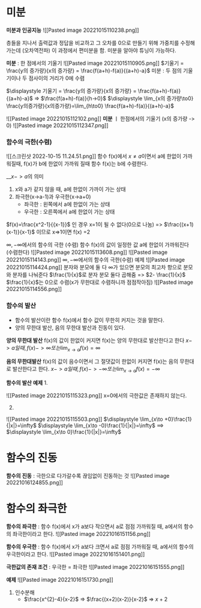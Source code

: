 # 미분
__미분과 인공지능__
![[Pasted image 20221015110238.png]]

층들을 지나서 출력값과 정답을 비교하고 그 오차를 0으로 만들기 위해 가중치를 수정해가는데 (오차역전파) 이 과정에서 편미분을 함. 미분을 알아야 튜닝이 가능하다.

__미분__ : 한 점에서의 기울기
![[Pasted image 20221015110905.png]]
$기울기 = \frac{y의 증가량}{x의 증가량} = \frac{f(a+h)-f(a)}{(a+h)-a}$
미분 : 두 점의 기울기이나 두 점사이의 거리가 0에 수렴

$\displaystyle 기울기 = \frac{y의 증가량}{x의 증가량} = \frac{f(a+h)-f(a)}{(a+h)-a}$ => $\frac{f(a+h)-f(a)}{h->0}$
	$\displaystyle \lim_{x의 증가량\to0} \frac{y의증가량}{x의증가량}=\lim_{h\to0} \frac{f(a+h)-f(a)}{(a+h)-a}$

![[Pasted image 20221015112102.png]]
__미분__ ㅣ 한점에서의 기울기 (x의 증가량 -> 0)
![[Pasted image 20221015112347.png]]

### 함수의 극한(수렴)
![[스크린샷 2022-10-15 11.24.51.png]]
함수 f(x)에서 $x\ne a$이면서 a에 한없이 가까워질때, f(x)가 b에 한없이 가까워 질때 함수 f(x)는 b에 수렴한다.

__$x->a$의 의미
1. x와 a가 같지 않을 때, a에 한없이 가까이 가는 상태
2. 좌극한(x->a-1)과 우극한(x->a+0) 
	-  좌극한 : 왼쪽에서 a에 한없이 가는 상태
	-  우극한 : 오른쪽에서 a에 한없이 가는 상태
 
$f(x)=\frac{x^2-1}{{x-1}}$ 인 경우 x=1이 될 수 없다(0으로 나눔)
=> $\frac{(x+1)(x-1)}{x-1}$ 이므로 x=>1이면 f(x) =2

$\infty, -\infty$에서의 함수의 극한 (수렴)
함수 f(x)의 값이 일정한 값 a에 한없이 가까워진다(수렴한다)
![[Pasted image 20221015113608.png]]
![[Pasted image 20221015114143.png]]
$\infty, -\infty$에서의 함수의 극한(수렴) 예제
![[Pasted image 20221015114424.png]]
분자와 분모에 둘 다 $\infty$가 있으면 분모의 최고차 항으로 분모와 분자를 나눠준다
$\frac{1}{x}$로 분자 분모 둘다 곱해줌 => $2- \frac{1}{x}$         $\frac{1}{x}$는 0으로 수렴(x가 무한대로 수렴하니까 점점작아짐)
![[Pasted image 20221015114556.png]]

### 함수의 발산
- 함수의 발산이란 함수 f(x)에서 함수 값이 무한히 커지는 것을 말한다.
- 양의 무한대 발산, 음의 무한대 발산과 진동이 있다.

__양의 무한대 발산__
f(x)의 값이 한없이 커지면 f(x)는 양의 무한대로 발산한다고 한다
$\displaystyle x->a일때, f(x) -> \infty 또는 \lim_{x\to a}f(x) = \infty$

__음의 무한대발산__
f(x)의 값이 음수이면서 그 절댓값이 한없이 커지면 f(x)는 음의 무한대로 발산한다고 한다.
$\displaystyle x->a일때, f(x) -> -\infty 또는 \lim_{x\to a}f(x) = -\infty$

__함수의 발산 예제__
1.

![[Pasted image 20221015115323.png]]
x=0에서의 극한값은 존재하지 않는다.

2.
![[Pasted image 20221015115503.png]]
$\displaystyle \lim_{x\to +0}\frac{1}{|x|}=\infty$ 
$\displaystyle \lim_{x\to -0}\frac{1}{|x|}=\infty$   ==> $\displaystyle \lim_{x\to 0}\frac{1}{|x|}=\infty$ 


# 함수의 진동
__함수의 진동__ : 극한으로 다가갈수록 끊임없이 진동하는 것
![[Pasted image 20221016124855.png]]

# 함수의 좌극한
__함수의 좌극한__ : 함수 f(x)에서 x가 a보다 작으면서 a로 점점 가까워질 때, a에서의 함수의 좌극한이라고 한다.
![[Pasted image 20221016151156.png]]

__함수의 우극한__ : 함수 f(x)에서 x가 a보다 크면서 a로 점점 가까워질 때, a에서의 함수의 우극한이라고 한다.
![[Pasted image 20221016151401.png]]

__극한값의 존재 조건__ : 우극한 = 좌극한
![[Pasted image 20221016151555.png]]

__예제__ 
![[Pasted image 20221016151730.png]]
1. 인수분해
	- $\frac{x^{2}-4}{x-2}$ => $\frac{(x+2)(x-2)}{x-2}$ => $x+2$
	